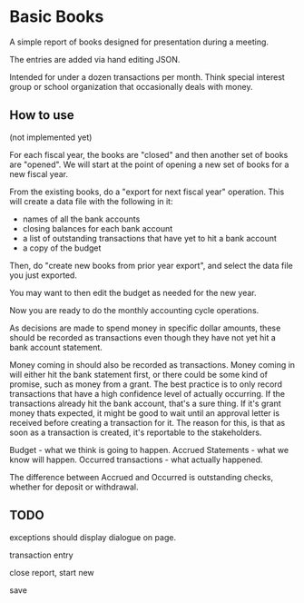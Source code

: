 # Basic Books

A simple report of books designed for presentation during a meeting.

The entries are added via hand editing JSON.

Intended for under a dozen transactions per month.  Think special interest group or school organization that occasionally deals with money.


## How to use

(not implemented yet)

For each fiscal year, the books are "closed" and then another set of books are "opened".  We will start at the point of opening a new set of books for a new fiscal year.

From the existing books, do a "export for next fiscal year" operation.  This will create a data file with the following in it:

* names of all the bank accounts
* closing balances for each bank account
* a list of outstanding transactions that have yet to hit a bank account
* a copy of the budget

Then, do "create new books from prior year export", and select the data file you just exported.

You may want to then edit the budget as needed for the new year.

Now you are ready to do the monthly accounting cycle operations.

As decisions are made to spend money in specific dollar amounts,
  these should be recorded as transactions even though they have not yet hit a bank account statement.

Money coming in should also be recorded as transactions.  Money coming in will either hit the bank statement first, or there could be some kind of promise, such as money from a grant.  The best practice is to only record transactions that have a high confidence level of actually occurring.  If the transactions already hit the bank account, that's a sure thing.  If it's grant money thats expected, it might be good to wait until an approval letter is received before creating a transaction for it.  The reason for this, is that as soon as a transaction is created, it's reportable to the stakeholders.

Budget - what we think is going to happen.
Accrued Statements - what we know will happen.
Occurred transactions - what actually happened.

The difference between Accrued and Occurred is outstanding checks, whether for deposit or withdrawal.

## TODO

exceptions should display dialogue on page.

transaction entry

close report, start new

save